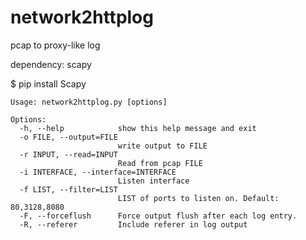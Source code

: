 # network2httplog
pcap to proxy-like log

dependency: scapy

 $ pip install Scapy

    Usage: network2httplog.py [options]

    Options:
      -h, --help            show this help message and exit
      -o FILE, --output=FILE
                            write output to FILE
      -r INPUT, --read=INPUT
                            Read from pcap FILE
      -i INTERFACE, --interface=INTERFACE
                            Listen interface
      -f LIST, --filter=LIST
                            LIST of ports to listen on. Default: 80,3128,8080
      -F, --forceflush      Force output flush after each log entry.
      -R, --referer         Include referer in log output

